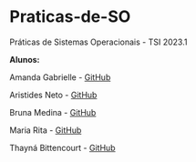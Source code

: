 # Praticas-de-SO
Práticas de Sistemas Operacionais - TSI 2023.1

**Alunos:** 

Amanda Gabrielle - [GitHub](https://github.com/Amandagmira)

Aristides Neto - [GitHub](https://github.com/AristidesJBN)

Bruna Medina - [GitHub](https://github.com/brnamedina)

Maria Rita - [GitHub](https://github.com/GomesRita)

Thayná Bittencourt - [GitHub](https://github.com/HollyBack)

